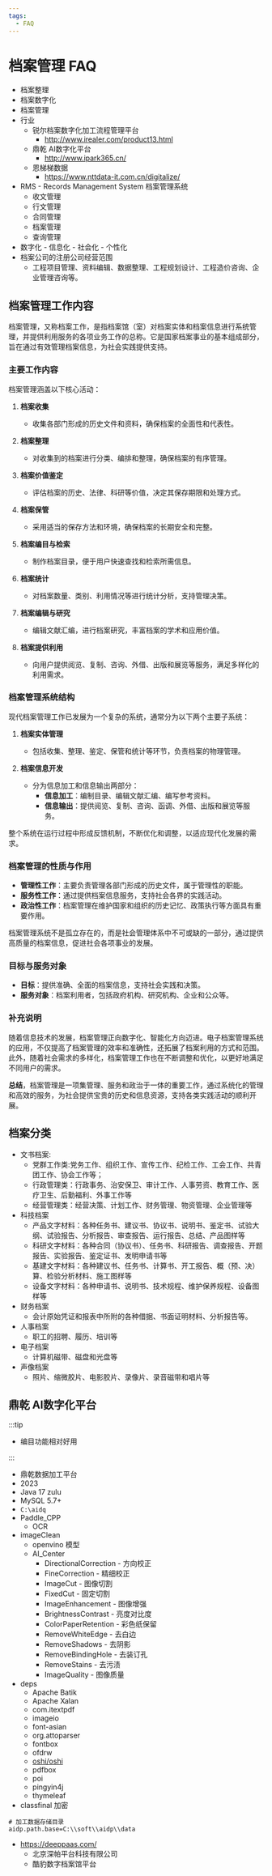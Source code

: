 ```yaml
---
tags:
  - FAQ
---
```


# 档案管理 FAQ

- 档案整理
- 档案数字化
- 档案管理
- 行业
  - 锐尔档案数字化加工流程管理平台
    - http://www.irealer.com/product13.html
  - 鼎乾 AI数字化平台
    - http://www.ipark365.cn/
  - 恩梯梯数据
    - https://www.nttdata-it.com.cn/digitalize/
- RMS - Records Management System 档案管理系统
  - 收文管理
  - 行文管理
  - 合同管理
  - 档案管理
  - 查询管理
- 数字化 - 信息化 - 社会化 - 个性化
- 档案公司的注册公司经营范围
  - 工程项目管理、资料编辑、数据整理、工程规划设计、工程造价咨询、企业管理咨询等。

## 档案管理工作内容

档案管理，又称档案工作，是指档案馆（室）对档案实体和档案信息进行系统管理，并提供利用服务的各项业务工作的总称。它是国家档案事业的基本组成部分，旨在通过有效管理档案信息，为社会实践提供支持。

### 主要工作内容

档案管理涵盖以下核心活动：

1. **档案收集**

   - 收集各部门形成的历史文件和资料，确保档案的全面性和代表性。

2. **档案整理**

   - 对收集到的档案进行分类、编排和整理，确保档案的有序管理。

3. **档案价值鉴定**

   - 评估档案的历史、法律、科研等价值，决定其保存期限和处理方式。

4. **档案保管**

   - 采用适当的保存方法和环境，确保档案的长期安全和完整。

5. **档案编目与检索**

   - 制作档案目录，便于用户快速查找和检索所需信息。

6. **档案统计**

   - 对档案数量、类别、利用情况等进行统计分析，支持管理决策。

7. **档案编辑与研究**

   - 编辑文献汇编，进行档案研究，丰富档案的学术和应用价值。

8. **档案提供利用**
   - 向用户提供阅览、复制、咨询、外借、出版和展览等服务，满足多样化的利用需求。

### 档案管理系统结构

现代档案管理工作已发展为一个复杂的系统，通常分为以下两个主要子系统：

1. **档案实体管理**

   - 包括收集、整理、鉴定、保管和统计等环节，负责档案的物理管理。

2. **档案信息开发**
   - 分为信息加工和信息输出两部分：
     - **信息加工**：编制目录、编辑文献汇编、编写参考资料。
     - **信息输出**：提供阅览、复制、咨询、函调、外借、出版和展览等服务。

整个系统在运行过程中形成反馈机制，不断优化和调整，以适应现代化发展的需求。

### 档案管理的性质与作用

- **管理性工作**：主要负责管理各部门形成的历史文件，属于管理性的职能。
- **服务性工作**：通过提供档案信息服务，支持社会各界的实践活动。
- **政治性工作**：档案管理在维护国家和组织的历史记忆、政策执行等方面具有重要作用。

档案管理系统不是孤立存在的，而是社会管理体系中不可或缺的一部分，通过提供高质量的档案信息，促进社会各项事业的发展。

### 目标与服务对象

- **目标**：提供准确、全面的档案信息，支持社会实践和决策。
- **服务对象**：档案利用者，包括政府机构、研究机构、企业和公众等。

### 补充说明

随着信息技术的发展，档案管理正向数字化、智能化方向迈进。电子档案管理系统的应用，不仅提高了档案管理的效率和准确性，还拓展了档案利用的方式和范围。此外，随着社会需求的多样化，档案管理工作也在不断调整和优化，以更好地满足不同用户的需求。

**总结**，档案管理是一项集管理、服务和政治于一体的重要工作，通过系统化的管理和高效的服务，为社会提供宝贵的历史和信息资源，支持各类实践活动的顺利开展。

## 档案分类

- 文书档案:
  - 党群工作类:党务工作、组织工作、宣传工作、纪检工作、工会工作、共青团工作、协会工作等；
  - 行政管理类：行政事务、治安保卫、审计工作、人事劳资、教育工作、医疗卫生、后勤福利、外事工作等
  - 经营管理类：经营决策、计划工作、财务管理、物资管理、企业管理等
- 科技档案
  - 产品文字材料：各种任务书、建议书、协议书、说明书、鉴定书、试验大纲、试验报告、分析报告、审查报告、运行报告、总结、产品图样等
  - 科研文字材料：各种合同（协议书）、任务书、科研报告、调查报告、开题报告、实验报告、鉴定证书、发明申请书等
  - 基建文字材料：各种建议书、任务书、计算书、开工报告、概（预、决）算、检验分析材料、施工图样等
  - 设备文字材料：各种申请书、说明书、技术规程、维护保养规程、设备图样等
- 财务档案
  - 会计原始凭证和报表中所附的各种借据、书面证明材料、分析报告等。
- 人事档案
  - 职工的招聘、履历、培训等
- 电子档案
  - 计算机磁带、磁盘和光盘等
- 声像档案
  - 照片、缩微胶片、电影胶片、录像片、录音磁带和唱片等

## 鼎乾 AI数字化平台

:::tip

- 编目功能相对好用

:::

- 鼎乾数据加工平台
- 2023
- Java 17 zulu
- MySQL 5.7+
- `C:\aidq`
- Paddle_CPP
  - OCR
- imageClean
  - openvino 模型
  - AI_Center
    - DirectionalCorrection - 方向校正
    - FineCorrection - 精细校正
    - ImageCut - 图像切割
    - FixedCut - 固定切割
    - ImageEnhancement - 图像增强
    - BrightnessContrast - 亮度对比度
    - ColorPaperRetention - 彩色纸保留
    - RemoveWhiteEdge - 去白边
    - RemoveShadows - 去阴影
    - RemoveBindingHole - 去装订孔
    - RemoveStains - 去污渍
    - ImageQuality - 图像质量
- deps
  - Apache Batik
  - Apache Xalan
  - com.itextpdf
  - imageio
  - font-asian
  - org.attoparser
  - fontbox
  - ofdrw
  - [oshi/oshi](https://github.com/oshi/oshi)
  - pdfbox
  - poi
  - pingyin4j
  - thymeleaf
- classfinal 加密

```properties
# 加工数据存储目录
aidp.path.base=C:\\soft\\aidp\\data
```


- https://deeppaas.com/
  - 北京深帕平台科技有限公司
  - 酷豹数字档案馆平台
